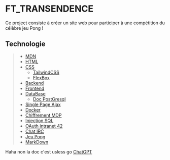 # FT_TRANSENDENCE

Ce project consiste à créer un site web pour participer à une compétition du célèbre jeu Pong !

## Technologie

> * [MDN](https://developer.mozilla.org/fr/)
> * [HTML](https://developer.mozilla.org/fr/docs/Web/HTML)
> * [CSS](https://developer.mozilla.org/fr/docs/Web/CSS)
>   * [TailwindCSS](https://tailwindcss.com/)
>   * [FlexBox](https://css-tricks.com/snippets/css/a-guide-to-flexbox/)
> * [Backend](https://nestjs.com/)
> * [Frontend](https://vuejs.org/)
> * [DataBase](https://www.postgresql.org/)
>   * [Doc PostGresql](https://docs.postgresql.fr/15/)
> * [Single Page Ajax](https://vuejsdevelopers.com/2017/08/28/vue-js-ajax-recipes/)
> * [Docker](https://docs.docker.com/reference/)
> * [Chiffrement MDP](https://medium.com/@vuongtran/using-node-js-bcrypt-module-to-hash-password-5343a2aa2342)
> * [Injection SQL](https://www.stackhawk.com/blog/node-js-sql-injection-guide-examples-and-prevention/)
> * [OAuth intranet 42](https://api.intra.42.fr/apidoc/guides/getting_started)
> * [Chat IRC](https://www.npmjs.com/package/node-irc)
> * [Jeu Pong](https://www.youtube.com/watch?v=CAkqfaT20U8)
> * [MarkDown](https://www.markdownguide.org/basic-syntax/)

Haha non la doc c'est usless go [ChatGPT](https://openai.com/)